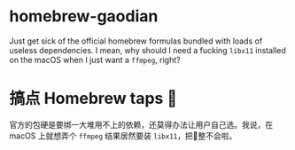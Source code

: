 # homebrew-gaodian

Just get sick of the official homebrew formulas bundled with loads of useless dependencies.
I mean, why should I need a fucking `libx11` installed on the macOS when I just want a `ffmpeg`, right?

# 搞点 Homebrew taps 🍺
官方的包硬是要绑一大堆用不上的依赖，还莫得办法让用户自己选。我说，在 macOS 上就想弄个 `ffmpeg` 结果居然要装 `libx11`，把👴整不会啦。

